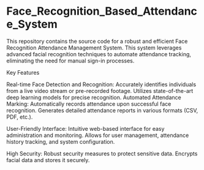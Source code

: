 # Face_Recognition_Based_Attendance_System

This repository contains the source code for a robust and efficient Face Recognition Attendance Management System. This system leverages advanced facial recognition techniques to automate attendance tracking, eliminating the need for manual sign-in processes.

Key Features

Real-time Face Detection and Recognition:
Accurately identifies individuals from a live video stream or pre-recorded footage.
Utilizes state-of-the-art deep learning models for precise recognition.
Automated Attendance Marking:
Automatically records attendance upon successful face recognition.
Generates detailed attendance reports in various formats (CSV, PDF, etc.).

User-Friendly Interface:
Intuitive web-based interface for easy administration and monitoring.
Allows for user management, attendance history tracking, and system configuration.

High Security:
Robust security measures to protect sensitive data.
Encrypts facial data and stores it securely.

